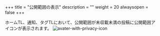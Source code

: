+++
title = "公開範囲の表示"
description = ""
weight = 20
alwaysopen = false
+++

ホームTL、通知、タグTLにおいて、公開範囲が未収載未満の投稿に公開範囲アイコンが表示されます。
![avater-with-privacy-icon](avater-with-privacy-icon.jpg)